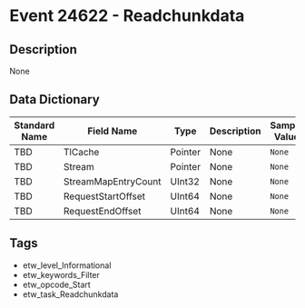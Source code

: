 # Event 24622 - Readchunkdata

## Description
None

## Data Dictionary
|Standard Name|Field Name|Type|Description|Sample Value|
|---|---|---|---|---|
|TBD|TlCache|Pointer|None|`None`|
|TBD|Stream|Pointer|None|`None`|
|TBD|StreamMapEntryCount|UInt32|None|`None`|
|TBD|RequestStartOffset|UInt64|None|`None`|
|TBD|RequestEndOffset|UInt64|None|`None`|

## Tags
* etw_level_Informational
* etw_keywords_Filter
* etw_opcode_Start
* etw_task_Readchunkdata